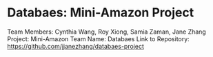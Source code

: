 # Databaes: Mini-Amazon Project

Team Members: Cynthia Wang, Roy Xiong, Samia Zaman, Jane Zhang
Project: Mini-Amazon
Team Name: Databaes
Link to Repository: https://github.com/jjanezhang/databaes-project


